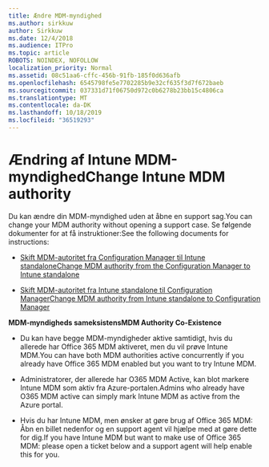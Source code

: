 ```yaml
---
title: Ændre MDM-myndighed
ms.author: sirkkuw
author: Sirkkuw
ms.date: 12/4/2018
ms.audience: ITPro
ms.topic: article
ROBOTS: NOINDEX, NOFOLLOW
localization_priority: Normal
ms.assetid: 08c51aa6-cffc-456b-91fb-185f0d636afb
ms.openlocfilehash: 6545798fe5e7702285b9e32cf635f3d7f672baeb
ms.sourcegitcommit: 037331d71f06750d972c0b6278b23bb15c4806ca
ms.translationtype: MT
ms.contentlocale: da-DK
ms.lasthandoff: 10/18/2019
ms.locfileid: "36519293"
---
```

# <a name="change-intune-mdm-authority"></a><span data-ttu-id="8a2ab-102">Ændring af Intune MDM-myndighed</span><span class="sxs-lookup"><span data-stu-id="8a2ab-102">Change Intune MDM authority</span></span>

<span data-ttu-id="8a2ab-103">Du kan ændre din MDM-myndighed uden at åbne en support sag.</span><span class="sxs-lookup"><span data-stu-id="8a2ab-103">You can change your MDM authority without opening a support case.</span></span> <span data-ttu-id="8a2ab-104">Se følgende dokumenter for at få instruktioner:</span><span class="sxs-lookup"><span data-stu-id="8a2ab-104">See the following documents for instructions:</span></span>
  
- [<span data-ttu-id="8a2ab-105">Skift MDM-autoritet fra Configuration Manager til Intune standalone</span><span class="sxs-lookup"><span data-stu-id="8a2ab-105">Change MDM authority from the Configuration Manager to Intune standalone</span></span>](https://docs.microsoft.com/sccm/mdm/deploy-use/migrate-change-mdm-authority)
    
- [<span data-ttu-id="8a2ab-106">Skift MDM-autoritet fra Intune standalone til Configuration Manager</span><span class="sxs-lookup"><span data-stu-id="8a2ab-106">Change MDM authority from Intune standalone to Configuration Manager</span></span>](https://docs.microsoft.com/sccm/mdm/deploy-use/change-mdm-authority)
    
 <span data-ttu-id="8a2ab-107">**MDM-myndigheds sameksistens**</span><span class="sxs-lookup"><span data-stu-id="8a2ab-107">**MDM Authority Co-Existence**</span></span>
  
- <span data-ttu-id="8a2ab-108">Du kan have begge MDM-myndigheder aktive samtidigt, hvis du allerede har Office 365 MDM aktiveret, men du vil prøve Intune MDM.</span><span class="sxs-lookup"><span data-stu-id="8a2ab-108">You can have both MDM authorities active concurrently if you already have Office 365 MDM enabled but you want to try Intune MDM.</span></span>
    
- <span data-ttu-id="8a2ab-109">Administratorer, der allerede har O365 MDM Active, kan blot markere Intune MDM som aktiv fra Azure-portalen.</span><span class="sxs-lookup"><span data-stu-id="8a2ab-109">Admins who already have O365 MDM active can simply mark Intune MDM as active from the Azure portal.</span></span>
    
- <span data-ttu-id="8a2ab-110">Hvis du har Intune MDM, men ønsker at gøre brug af Office 365 MDM: Åbn en billet nedenfor og en support agent vil hjælpe med at gøre dette for dig.</span><span class="sxs-lookup"><span data-stu-id="8a2ab-110">If you have Intune MDM but want to make use of Office 365 MDM: please open a ticket below and a support agent will help enable this for you.</span></span>
    

